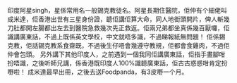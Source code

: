 印度阿星singh，星係常用名一般錫克教徒名。阿星長期住醫院，佢仲有个細佬叫成米達，佢香港出世有三星身份證，聼佢講佢算大命，同人地街頭開片，俾人斬幾刀肚都開左腸都出左去到醫院急救幾次先正救返。佢兩兄弟都坐真係幾百厭囉，佢識講廣東話，不過上既係英文學校，中文就唔多識，不過睇報紙無問題！
佢係錫克教，佢話錫克教系食齋既，不過後生仔唔會幾遵守教規，佢都會食雞肉，不過佢仲會包頭。
另外講下其他印度人，之前遇到一個我同佢講廣東話，佢指手畫腳咁扮唔識，之後听師兄講，係香港既印度人100%識聼廣東話，佢古古惑惑咁肯定扮嘢啦！
成米達最早出冊，之後去送Foodpanda，有3皮嘢一个月。
